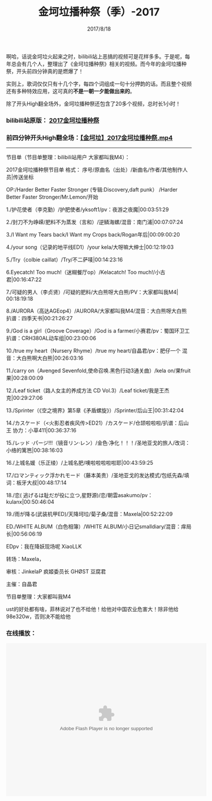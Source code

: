 ﻿---
layout: post
title: 金坷垃播种祭（季）-2017
date: 2017/8/18
categories: blog
tags: [金坷垃]
description: :(NoThings)
---
啊哈，话说金坷垃火起来之时，bilibili站上恶搞的视频可是花样多多。于是呢，每年总会有几个人，整理出了《金坷垃播种祭》相关的视频。而今年的金坷垃播种祭，开头前四分钟真的是燃爆了！

实则上，歌词仅仅只有十几个字，每四个词组成一句十分押韵的话。而且整个视频还有多种特效应用，这可真的**不是一朝一夕能做出来的**。

除了开头High翻全场外，金坷垃播种祭还包含了20多个视频，总时长1小时！

### bilibili站原版： [2017金坷垃播种祭](https://www.bilibili.com/video/av8607575/)
### 前四分钟开头High翻全场：[【金坷垃】2017金坷垃播种祭.mp4](https://github.com/sctop/WebSideFile/raw/master/sctop.github.io/%E3%80%90%E9%87%91%E5%9D%B7%E5%9E%83%E3%80%912017%E9%87%91%E5%9D%B7%E5%9E%83%E6%92%AD%E7%A7%8D%E7%A5%AD.mp4)
------

节目单（节目单整理：bilibili站用户 大家都叫我M4）：

2017金坷垃播种祭节目单 格式： 序号/原曲名（出处）/新曲名/作者/其他制作人员|传送坐标

OP:/Harder Better Faster Stronger (专辑:Discovery,daft punk） /Harder Better Faster Stronger/Mr.Lemon/开始

1./护花使者（李克勤）/护肥使者/yksoft1/pv：夜游之夜魔|00:03:51:29

2./封刀不为峥嵘/肥料不为蒸发（言和）/逆鳞海螺/混音：南门浦|00:07:07:24

3./I Want my Tears back/I Want my Crops back/Rogan年后|00:09:00:20

4./your song（记录的地平线ED1）/your kela/大呀嘛大绅士|00:12:19:03

5./Try（colbie caillat）/Try/不二萨唛|00:14:23:16

6.Eyecatch! Too much!（迷糊餐厅op）/Kelacatch! Too much!/小古君|00:16:47:22

7./可疑的男人（李贞贤）/可疑的肥料/大白熊呀大白熊/PV：大家都叫我M4| 00:18:19:18

8./AURORA（高达AGEop4）/AURORA/大家都叫我M4/混音：大白熊呀大白熊 扒谱：四季天书|00:21:26:27

9./God is a girl（Groove Coverage）/God is a farmer/小赛君/pv：蜀国环卫工 扒谱：CRH380AL动车组|00:23:00:06

10./true my heart（Nursery Rhyme）/true my heart/自晶君/pv：肥仔一个 混音：大白熊啊大白熊|00:26:03:16

11./carry on（Avenged Sevenfold,使命召唤.黑色行动3通关曲）/kela on/果fruit果|00:28:00:09

12./Leaf ticket（路人女主的养成方法 CD Vol.3）/Leaf ticket/我是王杰克|00:29:27:06

13./Sprinter（《空之境界》第5章《矛盾螺旋》）/Sprinter/后山王|00:31:42:04

14./カスケード（<火影忍者疾风传>ED21）/カスケード/仓颉啦啦啦/扒谱：后山王 协力：小草411|00:36:37:16

15./レッド ·パージ!!!（镜音リン·レン）/金色·净化！！！/圣地亚戈的旅人/改词：小络的篱笆|00:38:16:03

16./上城名媛（乐正绫）/上城名肥/噢啦啦啦啦啦耶|00:43:59:25

17./ロマンティック浮かれモード（藤本美贵）/圣地亚戈的发达模式/包纸先森/填词：板牙大叔|00:48:17:14

18./恋( 逃げるは耻だが役に立つ,星野源)/恋/朝雲asakumo/pv：kulanx|00:50:46:04

19./雨が降る(武装机甲ED)/天降坷垃/菊子桑/混音：Maxela|00:52:22:09

ED./WHITE ALBUM（白色相簿）/WHITE ALBUM/小日记smalldiary/混音：痒局长|00:56:06:19

EDpv：我在降妖现场呢 XiaoLLK

转场：Maxela，

审核：JinkelaP 疯姬委员长 GHØST 豆腐君

主催：自晶君

节目单整理：大家都叫我M4

ust的好处都有啥，菲林说对了也不给他！给他对中国农业危害大！除非他给98e320w，否则决不能给他

### 在线播放：
<embed height="415" width="544" quality="high" allowfullscreen="true" type="application/x-shockwave-flash" src="//static.hdslb.com/miniloader.swf" flashvars="aid=8607575&page=1" pluginspage="//www.adobe.com/shockwave/download/download.cgi?P1_Prod_Version=ShockwaveFlash"></embed>
